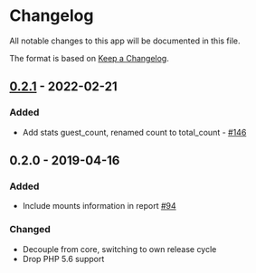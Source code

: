 # Changelog

All notable changes to this app will be documented in this file.

The format is based on [Keep a Changelog](http://keepachangelog.com/en/1.0.0/).

## [0.2.1] - 2022-02-21

### Added

- Add stats guest_count, renamed count to total_count - [#146](https://github.com/owncloud/configreport/issues/146)

## 0.2.0 - 2019-04-16

### Added

- Include mounts information in report [#94](https://github.com/owncloud/configreport/issues/94)

### Changed

- Decouple from core, switching to own release cycle
- Drop PHP 5.6 support

[Unreleased]: https://github.com/owncloud/configreport/compare/v0.2.1..master
[0.2.1]: https://github.com/owncloud/configreport/compare/v0.2.0..v0.2.1

